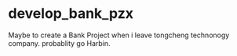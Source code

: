 # develop_bank_pzx
Maybe to create a Bank Project when i leave tongcheng technonogy company. probablity go Harbin.
